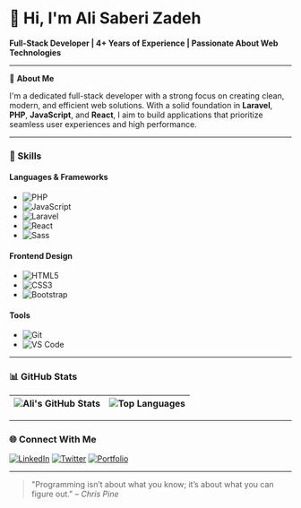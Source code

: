 # 👋 Hi, I'm Ali Saberi Zadeh

**Full-Stack Developer | 4+ Years of Experience | Passionate About Web Technologies**

---

🌟 **About Me**

I'm a dedicated full-stack developer with a strong focus on creating clean, modern, and efficient web solutions. With a solid foundation in **Laravel**, **PHP**, **JavaScript**, and **React**, I aim to build applications that prioritize seamless user experiences and high performance.

---

### 🚀 Skills

#### **Languages & Frameworks**
- ![PHP](https://img.shields.io/badge/PHP-777BB4?style=for-the-badge&logo=php&logoColor=white)
- ![JavaScript](https://img.shields.io/badge/JavaScript-F7DF1E?style=for-the-badge&logo=javascript&logoColor=black)
- ![Laravel](https://img.shields.io/badge/Laravel-FF2D20?style=for-the-badge&logo=laravel&logoColor=white)
- ![React](https://img.shields.io/badge/React-61DAFB?style=for-the-badge&logo=react&logoColor=black)
- ![Sass](https://img.shields.io/badge/Sass-CC6699?style=for-the-badge&logo=sass&logoColor=white)

#### **Frontend Design**
- ![HTML5](https://img.shields.io/badge/HTML5-E34F26?style=for-the-badge&logo=html5&logoColor=white)
- ![CSS3](https://img.shields.io/badge/CSS3-1572B6?style=for-the-badge&logo=css3&logoColor=white)
- ![Bootstrap](https://img.shields.io/badge/Bootstrap-7952B3?style=for-the-badge&logo=bootstrap&logoColor=white)

#### **Tools**
- ![Git](https://img.shields.io/badge/Git-F05032?style=for-the-badge&logo=git&logoColor=white)
- ![VS Code](https://img.shields.io/badge/VS_Code-007ACC?style=for-the-badge&logo=visual-studio-code&logoColor=white)

---

### 📊 GitHub Stats

| ![Ali's GitHub Stats](https://github-readme-stats.vercel.app/api?username=your-username&show_icons=true&theme=tokyonight) | ![Top Languages](https://github-readme-stats.vercel.app/api/top-langs/?username=your-username&layout=compact&theme=tokyonight) |
| --- | --- |

---

### 🌐 Connect With Me

[![LinkedIn](https://img.shields.io/badge/LinkedIn-0077B5?style=for-the-badge&logo=linkedin&logoColor=white)](https://www.linkedin.com/in/your-linkedin) 
[![Twitter](https://img.shields.io/badge/Twitter-1DA1F2?style=for-the-badge&logo=twitter&logoColor=white)](https://twitter.com/your-twitter) 
[![Portfolio](https://img.shields.io/badge/Portfolio-4285F4?style=for-the-badge&logo=google-chrome&logoColor=white)](https://your-portfolio-url.com)

---

> "Programming isn’t about what you know; it’s about what you can figure out." – *Chris Pine*
